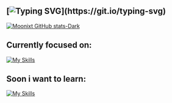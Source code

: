 ##  [![Typing SVG](https://readme-typing-svg.demolab.com?font=Fira+Code&pause=1000&color=00FF00&width=435&lines=No+matter+where+you+go%2C+;everybody's+connected.;The+body+exists+only+to%2C;verify+one's+own+existence.)](https://git.io/typing-svg)



[![Moonixt GitHub stats-Dark](https://github-readme-stats.vercel.app/api?username=moonixt&show_icons=true&theme=dark#gh-dark-mode-only)](https://github.com/anuraghazra/github-readme-stats#gh-dark-mode-only)

## Currently focused on:

[![My Skills](https://skillicons.dev/icons?i=typescript,django,python,electron,js,react,tailwind)](https://skillicons.dev)

## Soon i want to learn:

[![My Skills](https://skillicons.dev/icons?i=vue,cpp,angular)](https://skillicons.dev)

